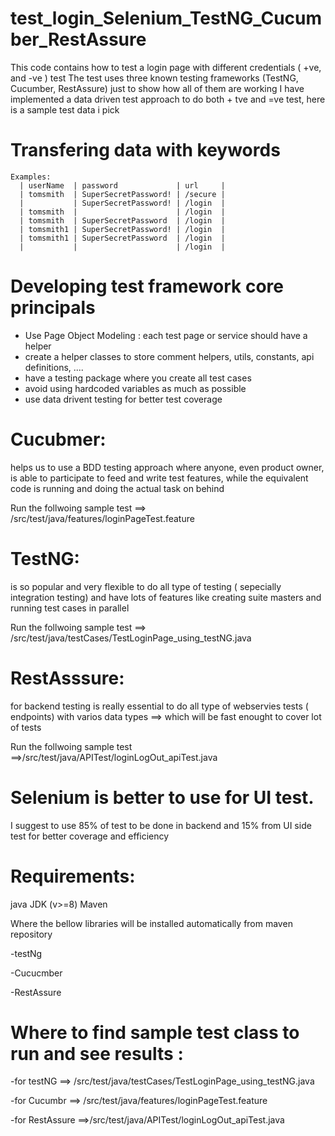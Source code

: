 # test_login_Selenium_TestNG_Cucumber_RestAssure 

This code contains how to test a login page with different credentials ( +ve, and -ve ) test
The test uses three known testing frameworks (TestNG, Cucumber, RestAssure) just to show how all of them are working 
I have implemented a data driven test approach to do both + tve and =ve test, here is a sample test data i pick 

 # Transfering data with keywords 
    Examples: 
      | userName  | password             | url     |
      | tomsmith  | SuperSecretPassword! | /secure |
      |           | SuperSecretPassword! | /login  |
      | tomsmith  |                      | /login  |
      | tomsmith  | SuperSecretPassword  | /login  |
      | tomsmith1 | SuperSecretPassword! | /login  |
      | tomsmith1 | SuperSecretPassword  | /login  |
      |           |                      | /login  |
      
 # Developing test framework core principals 
 - Use Page Object Modeling : each test page or service should have a helper 
 - create a helper classes to store comment helpers, utils, constants, api definitions, ....
 - have a testing package where you create all test cases 
 - avoid using hardcoded variables as much as possible
 - use data drivent testing for better test coverage 
 
 # Cucubmer:
 helps us to use a BDD testing approach where anyone, even product owner, is able to participate to feed and write test features, while the equivalent code is running and doing the actual task on behind 
 
 Run the follwoing sample test ==> /src/test/java/features/loginPageTest.feature

# TestNG:
 is so popular and very flexible to do all type of testing ( sepecially integration testing) and have lots of features like creating suite masters and running test cases in parallel 

Run the follwoing sample test ==> /src/test/java/testCases/TestLoginPage_using_testNG.java

 
 # RestAsssure:
 for backend testing is really essential to do all type of webservies tests ( endpoints) with varios data types ==> which will be fast enought to cover lot of tests 

Run the follwoing sample test ==>/src/test/java/APITest/loginLogOut_apiTest.java

 # Selenium is better to use for UI test. 
 
 I suggest to use 85% of test to be done in backend and 15% from UI side test for better coverage and efficiency
 
 # Requirements:
 java JDK (v>=8)
 Maven 
 
 Where the bellow libraries will be installed automatically from maven repository 
 
 -testNg

-Cucucmber

-RestAssure
 
 
 # Where to find sample test class to run and see results :

 -for testNG ==> /src/test/java/testCases/TestLoginPage_using_testNG.java

 -for Cucumbr ==> /src/test/java/features/loginPageTest.feature
 
 -for RestAssure ==>/src/test/java/APITest/loginLogOut_apiTest.java
 

